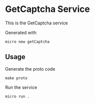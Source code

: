 # GetCaptcha Service

This is the GetCaptcha service

Generated with

```
micro new getCaptcha
```

## Usage

Generate the proto code

```
make proto
```

Run the service

```
micro run .
```